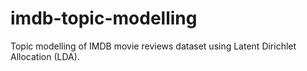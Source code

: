 # imdb-topic-modelling
Topic modelling of IMDB movie reviews dataset using Latent Dirichlet Allocation (LDA).
